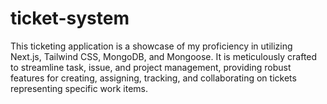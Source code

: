 # ticket-system
This ticketing application is a showcase of my proficiency in utilizing Next.js, Tailwind CSS, MongoDB, and Mongoose. It is meticulously crafted to streamline task, issue, and project management, providing robust features for creating, assigning, tracking, and collaborating on tickets representing specific work items. 
